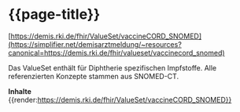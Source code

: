 # {{page-title}}
[https://demis.rki.de/fhir/ValueSet/vaccineCORD_SNOMED](https://simplifier.net/demisarztmeldung/~resources?canonical=https://demis.rki.de/fhir/valueset/vaccinecord_snomed)

Das ValueSet enthält für Diphtherie spezifischen Impfstoffe. Alle referenzierten Konzepte stammen aus SNOMED-CT.

**Inhalte**
{{render:https://demis.rki.de/fhir/ValueSet/vaccineCORD_SNOMED}}

